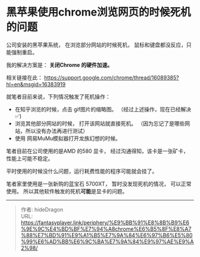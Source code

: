 # 黑苹果使用chrome浏览网页的时候死机的问题




公司安装的黑苹果系统， 在浏览部分网站的时候死机， 鼠标和键盘都没反应，只能强制重启。 

我的解决方案是：  **关闭Chrome 的硬件加速。**

相关链接在此： https://support.google.com/chrome/thread/16089385?hl=en&msgid=16383919



就笔者目前来说，下列情况触发了死机操作：

- 在知乎浏览的时候，点击 gif图片的缩略图。 （经过上述操作，现在已经解决 :white_check_mark:)
- 浏览其他部分网站的时候， 打开该网站就直接死机。 （因为忘记了是哪些网站，所以没有办法再进行测试）
- 使用 网易MuMu模拟器打开龙族幻想的时候。 



笔者目前在公司使用的是AMD 的580 显卡， 经过沟通得知，该卡是一张矿卡， 性能上可能不稳定。

平时使用的时候没什么问题，运行耗费性能的程序可能就会挂了。



笔者家里使用是一张新购的蓝宝石 5700XT， 暂时没发现死机的情况， 可以正常使用。  所以其他软件触发的死机**可能**是显卡的问题。



---

> 作者: hideDragon  
> URL: https://fantasyplayer.link/periphery/%E9%BB%91%E8%8B%B9%E6%9E%9C%E4%BD%BF%E7%94%A8chrome%E6%B5%8F%E8%A7%88%E7%BD%91%E9%A1%B5%E7%9A%84%E6%97%B6%E5%80%99%E6%AD%BB%E6%9C%BA%E7%9A%84%E9%97%AE%E9%A2%98/  

